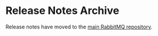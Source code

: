 # Release Notes Archive

Release notes have moved to the [main RabbitMQ repository](https://github.com/rabbitmq/rabbitmq-server/tree/master/release-notes).
